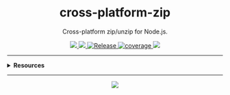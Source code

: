 <h1 align="center">cross-platform-zip</h1>
<p align="center">Cross-platform zip/unzip for Node.js.</p>
<p align="center">
  <a href="https://rdarida.github.io/cross-platform-zip/" target="_blank">
    <img src="https://img.shields.io/badge/website-blue?style=flat" />
  </a>

  <a href="https://github.com/rdarida/cross-platform-zip" target="_blank">
    <img src="https://img.shields.io/badge/-repository-222222?style=flat&logo=github" />
  </a>

  <a href="https://github.com/rdarida/cross-platform-zip/actions/workflows/release.yml" target="_blank" alt="GitHub Actions">
    <img src="https://github.com/rdarida/cross-platform-zip/actions/workflows/release.yml/badge.svg" alt="Release">
  </a>

  <a href="https://sonarcloud.io/dashboard?id=rdarida_cross-platform-zip" target="_blank" alt="SonarCloud">
    <img src="https://sonarcloud.io/api/project_badges/measure?project=rdarida_cross-platform-zip&metric=coverage" alt="coverage">
  </a>

  <img src="https://img.shields.io/librariesio/release/npm/cross-platform-zip">
</p>
<hr>

<details>
  <summary>
    <strong>Resources</strong>
  </summary>

- [Compress-Archive](https://learn.microsoft.com/en-us/powershell/module/microsoft.powershell.archive/compress-archive?view=powershell-7.4&viewFallbackFrom=powershell-7.1)
- [Expand-Archive](https://learn.microsoft.com/en-us/powershell/module/microsoft.powershell.archive/expand-archive?view=powershell-7.4&viewFallbackFrom=powershell-7.1)
- [execFileSync](https://nodejs.org/api/child_process.html#child_process_child_process_execfilesync_file_args_options)
- [7-Zip](https://www.7-zip.org/)
</details>
<hr>

<p align="center">
  <a href="LICENSE" target="_blank">
    <img src="https://img.shields.io/badge/license-MIT-green" />
  </a>
</p>
